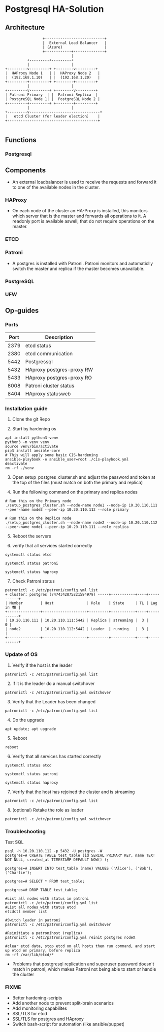 
# Postgresql HA-Solution



## Architecture


```
                 +---------------------------+
                 |  External Load Balancer   |
                 | (Azure)                   |
                 +------------+--------------+
                              |
          +---------+---------+
          |                   |                   
+---------v---------+ +--------v---------+
|  HAProxy Node 1   | |  HAProxy Node 2   |
|  (192.168.1.10)   | |  (192.168.1.20)   |
+---------+---------+ +--------+---------+
          |                   |
+---------v---------+ +--------v---------+
| Patroni Primary  | |  Patroni Replica  |
| PostgreSQL Node 1| |  PostgreSQL Node 2 |
+---------+---------+ +--------+---------+
          |                   |
+---------v--------------------------------+
|   etcd Cluster (for leader election)    |
+-----------------------------------------+


```
## Functions

### Postgresql



## Components

- An external loadbalancer is used to receive the requests and forward it to one of the available nodes in the cluster. 

### HAProxy

- On each node of the cluster an HA-Proxy is installed, this monitors which server that is the master and forwards all operations to it. A readonly port is available aswell, that do not require operations on the master.

### ETCD

### Patroni
- A postgres is installed with Patroni. Patroni monitors and automaticlly switch the master and replica if the master becomes unavailable.


### PostgreSQL

### UFW

## Op-guides


### Ports
| Port | Description |
| --- | --- |
| 2379 | etcd status |
| 2380 | etcd communication |
| 5442 | Postgressql |
| 5432 | HAproxy postgres-proxy RW |
| 5433 | HAproxy postgres-proxy RO |
| 8008 | Patroni cluster status |
| 8404 | HAproxy statusweb |

### Installation guide

1. Clone the git Repo


2. Start by hardening os
```
apt install python3-venv
python3 -m venv venv
source venv/bin/activate
pip3 install ansible-core
# This will apply some basic CIS-hardening
ansible-playbook -e ansible_user=root ./cis-playbook.yml
deactivate
rm -rf ./venv
```

3. Open setup_postgres_cluster.sh and adjust the password and token at the top of the files (must match on both the primary and replica)

4. Run the following command on the primary and replica nodes
```
# Run this on the Primary node
./setup_postgres_cluster.sh --node-name node1 --node-ip 10.20.110.111 --peer-name node2 --peer-ip 10.20.110.112 --role primary
```

```
# Run this on the Replica node
./setup_postgres_cluster.sh --node-name node2 --node-ip 10.20.110.112 --peer-name node1 --peer-ip 10.20.110.111 --role replica
```

5. Reboot the servers

6. verify that all services started correctly
```
systemctl status etcd

systemctl status patroni

systemctl status haproxy
```

7. Check Patroni status
```
patronictl -c /etc/patroni/config.yml list
+ Cluster: postgres (7474342875221584979) -----+-----------+----+-----------+
| Member        | Host               | Role    | State     | TL | Lag in MB |
+---------------+--------------------+---------+-----------+----+-----------+
| 10.20.110.111 | 10.20.110.111:5442 | Replica | streaming |  3 |         0 |
| node2         | 10.20.110.112:5442 | Leader  | running   |  3 |           |
+---------------+--------------------+---------+-----------+----+-----------+
```

### Update of OS

1. Verify if the host is the leader
```
patronictl -c /etc/patroni/config.yml list
```


2. If it is the leader do a manual switchover
```
patronictl -c /etc/patroni/config.yml switchover
```

3. Verify that the Leader has been changed
```
patronictl -c /etc/patroni/config.yml list
```

4. Do the upgrade
```
apt update; apt upgrade
```

5. Reboot
```
reboot
```

6. Verify that all services has started correctly
```
systemctl status etcd

systemctl status patroni

systemctl status haproxy
```

7. Verify that the host has rejoined the cluster and is streaming
```
patronictl -c /etc/patroni/config.yml list
```

8. (optional) Retake the role as leader 
```
patronictl -c /etc/patroni/config.yml switchover
```


### Troubleshooting

Test SQL
```
psql -h 10.20.110.112 -p 5432 -U postgres -W
postgres=# CREATE TABLE test_table (id SERIAL PRIMARY KEY, name TEXT NOT NULL, created_at TIMESTAMP DEFAULT NOW() );

postgres=# INSERT INTO test_table (name) VALUES ('Alice'), ('Bob'), ('Charlie');

postgres=# SELECT * FROM test_table;

postgres=# DROP TABLE test_table;

```

```
#List all nodes with status in patroni
patronictl -c /etc/patroni/config.yml list
#List all nodes with status etcd
etcdctl member list
```

```
#Switch leader in patroni
patronictl -c /etc/patroni/config.yml switchover
```

```
#Reinitiate a patronihost (replica)
patronictl -c /etc/patroni/config.yml reinit postgres nodeX
```

```
#clear etcd data, stop etcd on all hosts then run command, and start up etcd on primary, before replica
rm -rf /var/lib/etcd/*
```


* Problems that postgresql replication and superuser password doesn't match in patroni, which makes Patroni not being able to start or handle the cluster

### FIXME
* Better hardening-scripts
* Add another node to prevent split-brain scenarios
* Add monitoring capabilites
* SSL/TLS for etcd
* SSL/TLS for postgres and HAproxy
* Switch bash-script for automation (like ansible/puppet)